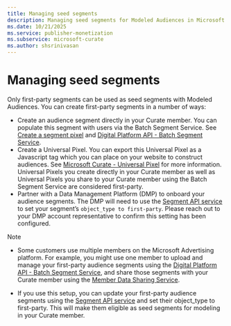```yaml
---
title: Managing seed segments 
description: Managing seed segments for Modeled Audiences in Microsoft Curate.
ms.date: 10/21/2025
ms.service: publisher-monetization
ms.subservice: microsoft-curate
ms.author: shsrinivasan
---
```


# Managing seed segments 

Only first-party segments can be used as seed segments with Modeled Audiences. You can create first-party segments in a number of ways: 
- Create an audience segment directly in your Curate member. You can populate this segment with users via the Batch Segment Service. See [Create a segment pixel](create-a-segment-pixel.md) and [Digital Platform API - Batch Segment Service](../digital-platform-api/batch-segment-service.md).
- Create a Universal Pixel. You can export this Universal Pixel as a Javascript tag which you can place on your website to construct audiences. See [Microsoft Curate - Universal Pixel](the-universal-pixel.md) for more information. Universal Pixels you create directly in your Curate member as well as Universal Pixels you share to your Curate member using the Batch Segment Service are considered first-party. 
- Partner with a Data Management Platform (DMP) to onboard your audience segments. The DMP will need to use the [Segment API service](../digital-platform-api/segment-service.md) to set your segment’s `object_type to first-party`. Please reach out to your DMP account representative to confirm this setting has been configured. 

> [!NOTE]
> - Some customers use multiple members on the Microsoft Advertising platform. For example, you might use one member to upload and manage your first-party audience segments using the [Digital Platform API - Batch Segment Service](../digital-platform-api/batch-segment-service.md), and share those segments with your Curate member using the [Member Data Sharing Service](../data-providers/member-data-sharing-service.md). 
- If you use this setup, you can update your first-party audience segments using the [Segment API service](../digital-platform-api/segment-service.md) and set their object_type to first-party. This will make them eligible as seed segments for modeling in your Curate member. 